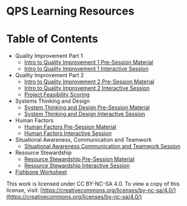 # QPS Learning Resources

# Table of Contents

- Quality Improvement Part 1
  - [Intro to Quality Improvement 1 Pre-Session Material](<Quality Improvement Part 1/Intro to Quality Improvement 1 Pre-Session Material.pptx>)
  - [Intro to Quality Improvement 1 Interactive Session](<Quality Improvement Part 1/Intro to Quality Improvement 1 Interactive Session.pptx>)
- Quality Improvement Part 2
  - [Intro to Quality Improvement 2 Pre-Session Material](<Quality Improvement Part 2/Intro to Quality Improvement 2 Pre-Session Material.pptx>)
  - [Intro to Quality Improvement 2 Interactive Session](<Quality Improvement Part 2/Intro to Quality Improvement 2 Interactive Session.pptx>)
  - [Project Feasibility Scoring](<Quality Improvement Part 2/Project Feasibility Scoring.pdf>)
- Systems Thinking and Design
  - [System Thinking and Design Pre-Session Material](<Systems Thinking and Design/System Thinking and Design Pre-session material.pptx>)
  - [System Thinking and Design Interactive Session](<Systems Thinking and Design/System Thinking and Design Interactive Session.pptx>)
- Human Factors
  - [Human Factors Pre-Session Material](<Human Factors/Human Factors Pre-Session Material.pptx>)
  - [Human Factors Interactive Session](<Human Factors/Human Factors Interactive Session.pptx>)
- Situational Awareness, Communication and Teamwork
  - [Situational Awareness Communication and Teamwork Session](<Situational Awareness, Communication and Teamwork/Situational Awareness Communication and Teamwork Session.pptx>)
- Resource Stewardship
  - [Resource Stewardship Pre-Session Material](<Resource Stewardship/Resource Stewardship Pre-Session Material.pptx>)
  - [Resource Stewardship Interactive Session](<Resource Stewardship/Resource Stewardship Interactive Session.pptx>)
- [Fishbone Worksheet](<Fishbone Worksheet.docx>)


This work is licensed under CC BY-NC-SA 4.0. To view a copy of this license, visit: [https://creativecommons.org/licenses/by-nc-sa/4.0/](https://creativecommons.org/licenses/by-nc-sa/4.0/)
